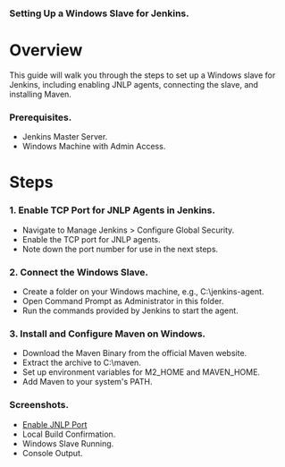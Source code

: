 ### Setting Up a Windows Slave for Jenkins.
# Overview
This guide will walk you through the steps to set up a Windows slave for Jenkins, including enabling JNLP agents, connecting the slave, and installing Maven.
### Prerequisites.
* Jenkins Master Server.
* Windows Machine with Admin Access.
# Steps
### 1. Enable TCP Port for JNLP Agents in Jenkins.
* Navigate to Manage Jenkins > Configure Global Security.
* Enable the TCP port for JNLP agents.
* Note down the port number for use in the next steps.
### 2. Connect the Windows Slave.
* Create a folder on your Windows machine, e.g., C:\jenkins-agent.
* Open Command Prompt as Administrator in this folder.
* Run the commands provided by Jenkins to start the agent.
### 3. Install and Configure Maven on Windows.
* Download the Maven Binary from the official Maven website.
* Extract the archive to C:\maven.
* Set up environment variables for M2_HOME and MAVEN_HOME.
* Add Maven to your system's PATH.
### Screenshots.
* [Enable JNLP Port](#https://github.com/MASTHAN55/jenkins-windows-offline-setup/blob/main/screen-shorts/TCP.png)
* Local Build Confirmation.
* Windows Slave Running.
* Console Output.
